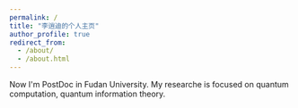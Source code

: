 ```yaml
---
permalink: /
title: "李逍迪的个人主页"
author_profile: true
redirect_from: 
  - /about/
  - /about.html
---
```

Now I'm PostDoc in Fudan University. My researche is focused on quantum computation, quantum information theory.
